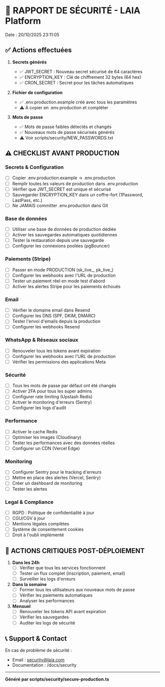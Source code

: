# 🔐 RAPPORT DE SÉCURITÉ - LAIA Platform
Date : 20/10/2025 23:11:05

## ✅ Actions effectuées

1. **Secrets générés**
   - ✅ JWT_SECRET : Nouveau secret sécurisé de 64 caractères
   - ✅ ENCRYPTION_KEY : Clé de chiffrement 32 bytes (64 hex)
   - ✅ CRON_SECRET : Secret pour les tâches automatiques

2. **Fichier de configuration**
   - ✅ .env.production.example créé avec tous les paramètres
   - ⚠️  À copier en .env.production et compléter

3. **Mots de passe**
   - ✅ Mots de passe faibles détectés et changés
   - ✅ Nouveaux mots de passe sécurisés générés
   - ⚠️  Voir scripts/security/NEW_PASSWORDS.txt

## ⚠️ CHECKLIST AVANT PRODUCTION

### Secrets & Configuration
- [ ] Copier .env.production.example → .env.production
- [ ] Remplir toutes les valeurs de production dans .env.production
- [ ] Vérifier que JWT_SECRET est unique et sécurisé
- [ ] Sauvegarder ENCRYPTION_KEY dans un coffre-fort (1Password, LastPass, etc.)
- [ ] Ne JAMAIS committer .env.production dans Git

### Base de données
- [ ] Utiliser une base de données de production dédiée
- [ ] Activer les sauvegardes automatiques quotidiennes
- [ ] Tester la restauration depuis une sauvegarde
- [ ] Configurer les connexions poolées (pgBouncer)

### Paiements (Stripe)
- [ ] Passer en mode PRODUCTION (sk_live_, pk_live_)
- [ ] Configurer les webhooks avec l'URL de production
- [ ] Tester un paiement réel en mode test d'abord
- [ ] Activer les alertes Stripe pour les paiements échoués

### Email
- [ ] Vérifier le domaine email dans Resend
- [ ] Configurer les DNS (SPF, DKIM, DMARC)
- [ ] Tester l'envoi d'emails depuis la production
- [ ] Configurer les webhooks Resend

### WhatsApp & Réseaux sociaux
- [ ] Renouveler tous les tokens avant expiration
- [ ] Configurer les webhooks avec l'URL de production
- [ ] Vérifier les permissions des applications Meta

### Sécurité
- [ ] Tous les mots de passe par défaut ont été changés
- [ ] Activer 2FA pour tous les super admins
- [ ] Configurer rate limiting (Upstash Redis)
- [ ] Activer le monitoring d'erreurs (Sentry)
- [ ] Configurer les logs d'audit

### Performance
- [ ] Activer le cache Redis
- [ ] Optimiser les images (Cloudinary)
- [ ] Tester les performances avec des données réelles
- [ ] Configurer un CDN (Vercel Edge)

### Monitoring
- [ ] Configurer Sentry pour le tracking d'erreurs
- [ ] Mettre en place des alertes (Vercel, Sentry)
- [ ] Créer un dashboard de monitoring
- [ ] Tester les alertes

### Legal & Compliance
- [ ] RGPD : Politique de confidentialité à jour
- [ ] CGU/CGV à jour
- [ ] Mentions légales complètes
- [ ] Système de consentement cookies
- [ ] Droit à l'oubli implémenté

## 🚨 ACTIONS CRITIQUES POST-DÉPLOIEMENT

1. **Dans les 24h**
   - [ ] Vérifier que tous les services fonctionnent
   - [ ] Tester un flux complet (inscription, paiement, email)
   - [ ] Surveiller les logs d'erreurs

2. **Dans la semaine**
   - [ ] Former tous les utilisateurs aux nouveaux mots de passe
   - [ ] Vérifier les paiements automatiques
   - [ ] Analyser les performances

3. **Mensuel**
   - [ ] Renouveler les tokens API avant expiration
   - [ ] Vérifier les sauvegardes
   - [ ] Auditer les logs de sécurité

## 📞 Support & Contact

En cas de problème de sécurité :
- Email : security@laia.com
- Documentation : /docs/security

---
**Généré par scripts/security/secure-production.ts**
